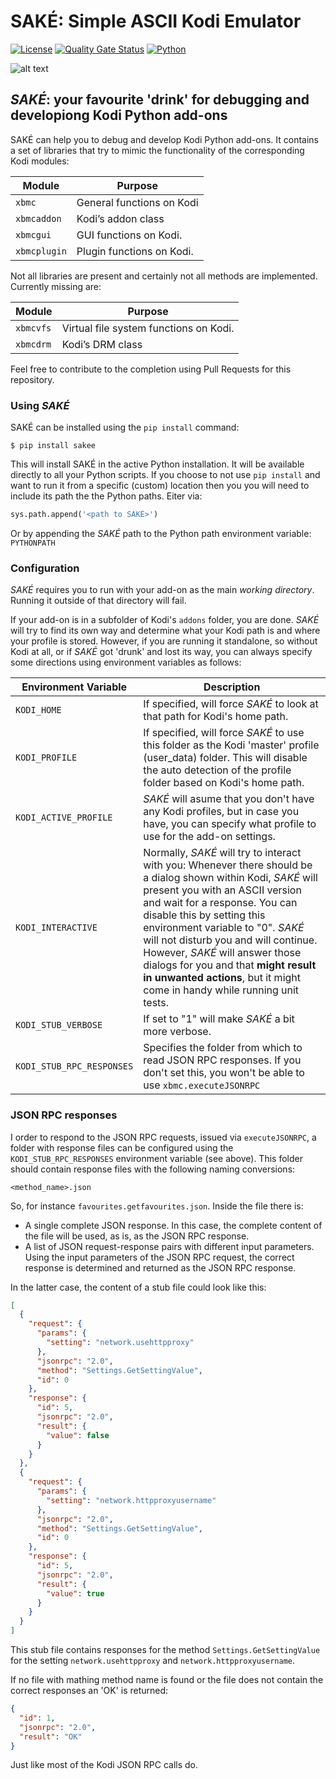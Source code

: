 # SAKÉ: Simple ASCII Kodi Emulator
[![License](https://img.shields.io/github/license/retrospect-addon/kodi.emulator.ascii?color=brightgreen)](LICENSE.md)
[![Quality Gate Status](https://sonarcloud.io/api/project_badges/measure?project=retrospect-addon%3Akodi.emulator.ascii&metric=alert_status)](https://sonarcloud.io/dashboard?id=retrospect-addon%3Akodi.emulator.ascii)
[![Python](https://img.shields.io/badge/python-2.7%20%7C%203.6-blue?logo=python)](https://kodi.tv/article/attention-addon-developers-migration-python-3)

![alt text](https://github.com/retrospect-addon/kodi.emulator.ascii/raw/master/sake.png "Simple ASCII Kodi Emulator")

## _SAKÉ_: your favourite 'drink' for debugging and developiong Kodi Python add-ons
SAKÉ can help you to debug and develop Kodi Python add-ons. It contains a set of libraries that try to mimic the functionality of the corresponding Kodi modules:

| Module        | Purpose                   |
|---------------|---------------------------|
|`xbmc`         | General functions on Kodi |
|`xbmcaddon`    | Kodi’s addon class        |
|`xbmcgui`      | GUI functions on Kodi.    |
|`xbmcplugin`   | Plugin functions on Kodi. |


Not all libraries are present and certainly not all methods are implemented. Currently missing are:

| Module        | Purpose                   |
|---------------|---------------------------|
|`xbmcvfs`      | Virtual file system functions on Kodi.|
|`xbmcdrm`      | Kodi’s DRM class          |

Feel free to contribute to the completion using Pull Requests for this repository.

### Using _SAKÉ_
SAKÉ can be installed using the `pip install` command:

    $ pip install sakee
    
This will install SAKÉ in the active Python installation. It will be available directly to all your Python scripts. If you choose to not use `pip install` and want to run it from a specific (custom) location then you you will need to include its path the the Python paths. Eiter via:

```Python
sys.path.append('<path to SAKÉ>')
```

Or by appending the _SAKÉ_ path to the Python path environment variable: `PYTHONPATH`

### Configuration
_SAKÉ_ requires you to run with your add-on as the main _working directory_. Running it outside of that directory will fail. 

If your add-on is in a subfolder of Kodi's `addons` folder, you are done. _SAKÉ_ will try to find its own way and determine what your Kodi path is and where your profile is stored. However, if you are running it standalone, so without Kodi at all, or if _SAKÉ_ got 'drunk' and lost its way, you can always specify some directions using environment variables as follows:

| Environment Variable | Description |
|----------------------|-------------|
| `KODI_HOME`          | If specified, will force _SAKÉ_ to look at that path for Kodi's home path. |
| `KODI_PROFILE` | If specified, will force _SAKÉ_ to use this folder as the Kodi 'master' profile (user_data) folder. This will disable the auto detection of the profile folder based on Kodi's home path. |
| `KODI_ACTIVE_PROFILE` | _SAKÉ_ will asume that you don't have any Kodi profiles, but in case  you have, you can specify what profile to use for the add-on settings. |
| `KODI_INTERACTIVE`   | Normally, _SAKÉ_ will try to interact with you: Whenever there should be a dialog shown within Kodi, _SAKÉ_ will present you with an ASCII version and wait for a response. You can disable this by setting this environment variable to "0". _SAKÉ_ will not disturb you and will continue. However, _SAKÉ_ will answer those dialogs for you and that **might result in unwanted actions**, but it might come in handy while running unit tests.|
| `KODI_STUB_VERBOSE` | If set to "1" will make _SAKÉ_ a bit more verbose. |
| `KODI_STUB_RPC_RESPONSES` | Specifies the folder from which to read JSON RPC responses. If you don't set this, you won't be able to use `xbmc.executeJSONRPC` |

### JSON RPC responses
I order to respond to the JSON RPC requests, issued via `executeJSONRPC`, a folder with response files can be configured using the `KODI_STUB_RPC_RESPONSES` environment variable (see above). This folder should contain response files with the following naming conversions:

    <method_name>.json
    
So, for instance `favourites.getfavourites.json`. Inside the file there is: 

- A single complete JSON response. In this case, the complete content of the file will be used, as is, as the JSON RPC response.
- A list of JSON request-response pairs with different input parameters. Using the input parameters of the JSON RPC request, the correct response is determined and returned as the JSON RPC response.

In the latter case, the content of a stub file could look like this:

```json
[
  {
    "request": {
      "params": {
        "setting": "network.usehttpproxy"
      },
      "jsonrpc": "2.0",
      "method": "Settings.GetSettingValue",
      "id": 0
    },
    "response": {
      "id": 5,
      "jsonrpc": "2.0",
      "result": {
        "value": false
      }
    }
  },
  {
    "request": {
      "params": {
        "setting": "network.httpproxyusername"
      },
      "jsonrpc": "2.0",
      "method": "Settings.GetSettingValue",
      "id": 0
    },
    "response": {
      "id": 5,
      "jsonrpc": "2.0",
      "result": {
        "value": true
      }
    }
  }
]
```

This stub file contains responses for the method `Settings.GetSettingValue` for the setting `network.usehttpproxy` and `network.httpproxyusername`.

If no file with mathing method name is found or the file does not contain the correct responses an 'OK' is returned:

```json
{
  "id": 1,
  "jsonrpc": "2.0",
  "result": "OK"
}
``` 

Just like most of the Kodi JSON RPC calls do.
